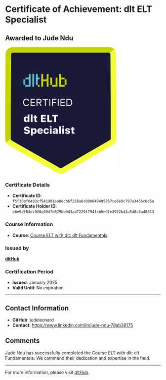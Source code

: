 
# Certificate of Achievement: dlt ELT Specialist

## Awarded to **Jude Ndu**

![Course Image](../badges/dlt_ELT_specialist.png)

### Certificate Details
- **Certificate ID**: `f5f30bf0493cf541901ea0ecb6f256a6c00b648495857ce6e9c797a3455c0e5a`
- **Certificate Holder ID**: `e6e9df84ec920a9047d679bb043ad7229f7941eb5e9fe3922b43a5d8c5a48613`

### Course Information
- **Course**: [Course ELT with dlt: dlt Fundamentals](https://github.com/dlt-hub/dlthub-education/tree/main/courses/dlt_fundamentals_dec_2024)

### Issued by
[**dltHub**](https://dlthub.com/) 

### Certification Period
- **Issued**: January 2025
- **Valid Until**: No expiration

---

## Contact Information
- **GitHub**: judeleonard
- **Contact**: https://www.linkedin.com/in/jude-ndu-78ab38175

## Comments
Jude Ndu has successfully completed the Course ELT with dlt: dlt Fundamentals. We commend their dedication and expertise in the field.

---

For more information, please visit [dltHub](https://dlthub.com/).
    